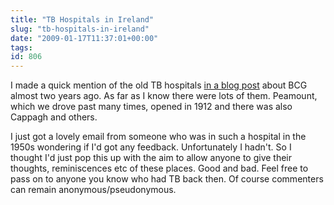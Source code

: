 ```yaml
---
title: "TB Hospitals in Ireland"
slug: "tb-hospitals-in-ireland"
date: "2009-01-17T11:37:01+00:00"
tags:
id: 806
---
```


I made a quick mention of the old TB hospitals [in a blog post](http://conoroneill.com/2007/03/28/five-children-have-tb-in-that-creche/) about BCG almost two years ago. As far as I know there were lots of them. Peamount, which we drove past many times, opened in 1912 and there was also Cappagh and others.

I just got a lovely email from someone who was in such a hospital in the 1950s wondering if I'd got any feedback. Unfortunately I hadn't. So I thought I'd just pop this up with the aim to allow anyone to give their thoughts, reminiscences etc of these places. Good and bad. Feel free to pass on to anyone you know who had TB back then. Of course commenters can remain anonymous/pseudonymous.

